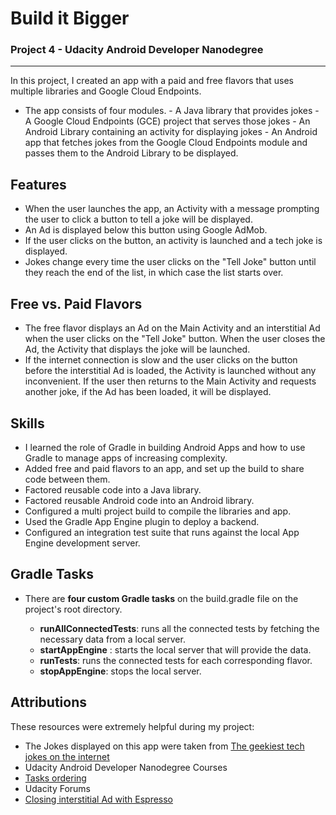# Build it Bigger

### Project 4 - Udacity Android Developer Nanodegree

---

In this project, I created an app with a paid and free flavors that uses
multiple libraries and Google Cloud Endpoints.

- The app consists of four modules. 
      - A Java library that provides jokes 
      - A Google Cloud Endpoints (GCE) project that serves those jokes
      - An Android Library containing an activity for displaying jokes 
      - An Android app that fetches jokes from the Google Cloud Endpoints module and passes them to the Android Library to be displayed.

## Features

- When the user launches the app, an Activity with a message prompting the user to click a button to tell a joke will be displayed.
- An Ad is displayed below this button using Google AdMob.
- If the user clicks on the button, an activity is launched and a tech joke is displayed.
- Jokes change every time the user clicks on the "Tell Joke" button until they reach the end of the list, in which case the list starts over.

## Free vs. Paid Flavors

* The free flavor displays an Ad on the Main Activity and an interstitial Ad when the user clicks on the "Tell Joke" button. When the user closes the Ad, the Activity that displays the joke will be launched.
* If the internet connection is slow and the user clicks on the button before the interstitial Ad is loaded, the Activity is launched without any inconvenient. If the user then returns to the Main Activity and requests another joke, if the Ad has been loaded, it will be displayed.

## Skills

* I learned the role of Gradle in building Android Apps and how to use
Gradle to manage apps of increasing complexity. 
* Added free and paid flavors to an app, and set up the build to share code between them.
* Factored reusable code into a Java library.
* Factored reusable Android code into an Android library.
* Configured a multi project build to compile the libraries and app.
* Used the Gradle App Engine plugin to deploy a backend.
* Configured an integration test suite that runs against the local App Engine development server.

## Gradle Tasks

- There are **four custom Gradle tasks** on the build.gradle file on the project's root directory.

    - **runAllConnectedTests**: runs all the connected tests by fetching the necessary data from a local server.
    - **startAppEngine** : starts the local server that will provide the data.
    - **runTests**: runs the connected tests for each corresponding flavor.
    - **stopAppEngine**: stops the local server.

## Attributions

These resources were extremely helpful during my project:

* The Jokes displayed on this app were taken from [The geekiest tech jokes on the internet](https://www.techrepublic.com/article/the-geekiest-tech-jokes-on-the-internet/)
* Udacity Android Developer Nanodegree Courses
* [Tasks ordering](http://trickyandroid.com/gradle-tip-3-tasks-ordering/)
* Udacity Forums
* [Closing interstitial Ad with Espresso](https://stackoverflow.com/questions/37843039/how-to-handleclose-interstitial-ad-during-espresso-tests)